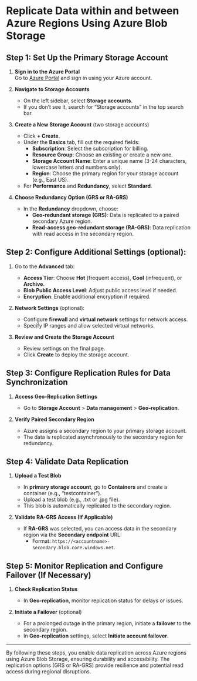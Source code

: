 # Replicate Data within and between Azure Regions Using Azure Blob Storage

## Step 1: Set Up the Primary Storage Account
1. **Sign in to the Azure Portal**  
   Go to [Azure Portal](https://portal.azure.com/) and sign in using your Azure account.

2. **Navigate to Storage Accounts**  
   - On the left sidebar, select **Storage accounts**.
   - If you don’t see it, search for “Storage accounts” in the top search bar.

3. **Create a New Storage Account** (two storage accounts)
   - Click **+ Create**.
   - Under the **Basics** tab, fill out the required fields:
     - **Subscription**: Select the subscription for billing.
     - **Resource Group**: Choose an existing or create a new one.
     - **Storage Account Name**: Enter a unique name (3-24 characters, lowercase letters and numbers only).
     - **Region**: Choose the primary region for your storage account (e.g., East US).
   - For **Performance** and **Redundancy**, select **Standard**.

4. **Choose Redundancy Option (GRS or RA-GRS)**  
   - In the **Redundancy** dropdown, choose:
     - **Geo-redundant storage (GRS)**: Data is replicated to a paired secondary Azure region.
     - **Read-access geo-redundant storage (RA-GRS)**: Data replication with read access in the secondary region.

## Step 2: Configure Additional Settings (optional):
1. Go to the **Advanced** tab:
   - **Access Tier**: Choose **Hot** (frequent access), **Cool** (infrequent), or **Archive**.
   - **Blob Public Access Level**: Adjust public access level if needed.
   - **Encryption**: Enable additional encryption if required.

2. **Network Settings** (optional):
   - Configure **firewall** and **virtual network** settings for network access.
   - Specify IP ranges and allow selected virtual networks.

3. **Review and Create the Storage Account**  
   - Review settings on the final page.
   - Click **Create** to deploy the storage account.

## Step 3: Configure Replication Rules for Data Synchronization
1. **Access Geo-Replication Settings**  
   - Go to **Storage Account** > **Data management** > **Geo-replication**.

2. **Verify Paired Secondary Region**  
   - Azure assigns a secondary region to your primary storage account.
   - The data is replicated asynchronously to the secondary region for redundancy.

## Step 4: Validate Data Replication
1. **Upload a Test Blob**  
   - In **primary storage account**, go to **Containers** and create a container (e.g., “testcontainer”).
   - Upload a test blob (e.g., .txt or .jpg file).
   - This blob is automatically replicated to the secondary region.

2. **Validate RA-GRS Access (If Applicable)**  
   - If **RA-GRS** was selected, you can access data in the secondary region via the **Secondary endpoint** URL:
     - Format: `https://<accountname>-secondary.blob.core.windows.net`.

## Step 5: Monitor Replication and Configure Failover (If Necessary)
1. **Check Replication Status**  
   - In **Geo-replication**, monitor replication status for delays or issues.

2. **Initiate a Failover** (optional)  
   - For a prolonged outage in the primary region, initiate a **failover** to the secondary region.
   - In **Geo-replication** settings, select **Initiate account failover**.

---

By following these steps, you enable data replication across Azure regions using Azure Blob Storage, ensuring durability and accessibility. The replication options (GRS or RA-GRS) provide resilience and potential read access during regional disruptions.
